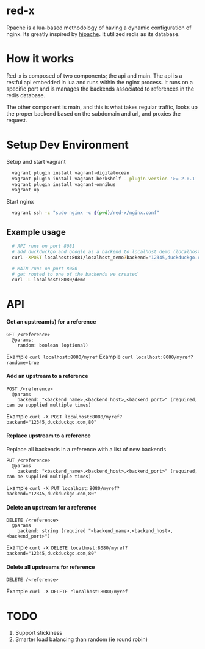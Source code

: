 red-x
======

Rpache is a lua-based methodology of having a dynamic configuration of nginx. Its greatly inspired by [hipache](https://github.com/samalba/hipache-nginx). It utilized redis as its database.

How it works
============

Red-x is composed of two components; the api and main. The api is a restful api embedded in lua and runs within the nginx process. It runs on a specific port and is manages the backends associated to references in the redis database.

The other component is main, and this is what takes regular traffic, looks up the proper backend based on the subdomain and url, and proxies the request.

Setup Dev Environment
=====================

Setup and start vagrant

```bash
  vagrant plugin install vagrant-digitalocean
  vagrant plugin install vagrant-berkshelf --plugin-version '>= 2.0.1'
  vagrant plugin install vagrant-omnibus
  vagrant up
```

Start nginx

```bash
  vagrant ssh -c "sudo nginx -c $(pwd)/red-x/nginx.conf"
```

## Example usage

```bash
  # API runs on port 8081
  # add duckduckgo and google as a backend to localhost_demo (localhost => account_name, demo => app_name)
  curl -XPOST localhost:8081/localhost_demo?backend="12345,duckduckgo.com,80"\&backend="4444,google.com,80"

  # MAIN runs on port 8080
  # get routed to one of the backends we created
  curl -L localhost:8080/demo
```

API
===

#### Get an upstream(s) for a reference

```
GET /<reference>
  @params:
    random: boolean (optional)
```

Example `curl localhost:8080/myref`
Example `curl localhost:8080/myref?randome=true`

#### Add an upstream to a reference

```
POST /<reference>
  @params
    backend: "<backend_name>,<backend_host>,<backend_port>" (required, can be supplied multiple times)
```

Example `curl -X POST localhost:8080/myref?backend="12345,duckduckgo.com,80"`

#### Replace upstream to a reference

Replace all backends in a reference with a list of new backends

```
PUT /<reference>
  @params
    backend: "<backend_name>,<backend_host>,<backend_port>" (required, can be supplied multiple times)
```

Example `curl -X PUT localhost:8080/myref?backend="12345,duckduckgo.com,80"`

#### Delete an upstream for a reference

```
DELETE /<reference>
  @params
    backend: string (required "<backend_name>,<backend_host>,<backend_port>")
```

Example `curl -X DELETE localhost:8080/myref?backend="12345,duckduckgo.com,80"`

#### Delete all upstreams for reference

```
DELETE /<reference>
```

Example `curl -X DELETE "localhost:8080/myref`


TODO
====

1. Support stickiness
2. Smarter load balancing than random (ie round robin)

